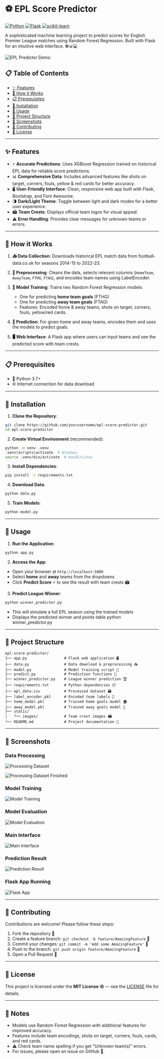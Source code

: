 # ⚽ EPL Score Predictor

[![Python](https://img.shields.io/badge/Python-3.7+-blue.svg)](https://www.python.org/)
[![Flask](https://img.shields.io/badge/Flask-2.0+-lightgrey.svg)](https://flask.palletsprojects.com/)
[![scikit-learn](https://img.shields.io/badge/scikit--learn-1.0+-orange.svg)](https://scikit-learn.org/)

A sophisticated machine learning project to predict scores for English Premier League matches using Random Forest Regression. Built with Flask for an intuitive web interface. ⚽📊💻

![EPL Predictor Demo](screenshots/demo.png)

## 📋 Table of Contents

- [✨ Features](#✨-features)
- [🔧 How it Works](#🔧-how-it-works)
- [📋 Prerequisites](#📋-prerequisites)
- [🚀 Installation](#🚀-installation)
- [🎯 Usage](#🎯-usage)
- [📁 Project Structure](#📁-project-structure)
- [📸 Screenshots](#📸-screenshots)
- [🤝 Contributing](#🤝-contributing)
- [📄 License](#📄-license)

---

## ✨ Features

- ⚡ **Accurate Predictions**: Uses XGBoost Regression trained on historical EPL data for reliable score predictions.
- 📊 **Comprehensive Data**: Includes advanced features like shots on target, corners, fouls, yellow & red cards for better accuracy.
- 🖥️ **User-Friendly Interface**: Clean, responsive web app built with Flask, Bootstrap, and Font Awesome.
- 🌗 **Dark/Light Theme**: Toggle between light and dark modes for a better user experience.
- 🏟️ **Team Crests**: Displays official team logos for visual appeal.
- ⚠️ **Error Handling**: Provides clear messages for unknown teams or errors.

---

## 🔧 How it Works

1. **📥 Data Collection**: Downloads historical EPL match data from football-data.co.uk for seasons 2014-15 to 2022-23.

2. **🧹 Preprocessing**: Cleans the data, selects relevant columns (`HomeTeam`, `AwayTeam`, `FTHG`, `FTAG`), and encodes team names using LabelEncoder.

3. **🤖 Model Training**: Trains two Random Forest Regression models:

   - One for predicting **home team goals** (FTHG)
   - One for predicting **away team goals** (FTAG)
   - Features: Encoded home & away teams, shots on target, corners, fouls, yellow/red cards.

4. **🎯 Prediction**: For given home and away teams, encodes them and uses the models to predict goals.

5. **🖥️ Web Interface**: A Flask app where users can input teams and see the predicted score with team crests.

---

## 📋 Prerequisites

- 🐍 Python 3.7+
- 🌐 Internet connection for data download

---

## 🚀 Installation

1. **Clone the Repository**:

```bash
git clone https://github.com/yourusername/epl-score-predictor.git
cd epl-score-predictor
```

2. **Create Virtual Environment** (recommended):

```bash
python -m venv .venv
.venv\Scripts\activate  # Windows
source .venv/bin/activate  # macOS/Linux
```

3. **Install Dependencies**:

```bash
pip install -r requirements.txt
```

4. **Download Data**:

```bash
python data.py
```

5. **Train Models**:

```bash
python model.py
```

---

## 🎯 Usage

1. **Run the Application**:

```bash
python app.py
```

2. **Access the App**:

- Open your browser at `http://localhost:5000`
- Select **home** and **away** teams from the dropdowns
- Click **Predict Score** ⚡ to see the result with team crests 🏟️

3. **Predict League Winner**:

```bash
python winner_predictor.py
```

- This will simulate a full EPL season using the trained models
- Displays the predicted winner and points table
  python winner_predictor.py

---

## 📁 Project Structure

```
epl-score-predictor/
├── app.py                 # Flask web application 🖥️
├── data.py                # Data download & preprocessing 📥
├── model.py               # Model training script 🤖
├── predict.py             # Prediction functions 🎯
├── winner_predictor.py    # League winner prediction 🏆
├── requirements.txt       # Python dependencies 📦
├── epl_data.csv           # Processed dataset 🗃️
├── label_encoder.pkl      # Encoded team labels 🔢
├── home_model.pkl         # Trained home goals model 🏠
├── away_model.pkl         # Trained away goals model 🛫
├── static/
│   └── images/            # Team crest images 🏟️
└── README.md              # Project documentation 📄
```

---

## 📸 Screenshots

### Data Processing

![Processing Dataset](static/screenshots/Processing%20dataset.png)

![Processing Dataset Finished](static/screenshots/processing_dataset_finished.png)

### Model Training

![Model Training](static/screenshots/model_py.png)

### Model Evaluation

![Model Evaluation](static/screenshots/evaluate_py.png)

### Main Interface

![Main Interface](static/screenshots/whitemode.png)

### Prediction Result

![Prediction Result](static/screenshots/score.png)

### Flask App Running

![Flask App](static/screenshots/app_py.png)

---

## 🤝 Contributing

Contributions are welcome! Please follow these steps:

1. Fork the repository 🍴
2. Create a feature branch: `git checkout -b feature/AmazingFeature` 🌟
3. Commit your changes: `git commit -m 'Add some AmazingFeature'` 📝
4. Push to the branch: `git push origin feature/AmazingFeature` 🚀
5. Open a Pull Request 🔄

---

## 📄 License

This project is licensed under the **MIT License** 🟢 — see the [LICENSE](LICENSE) file for details.

---

## 📝 Notes

- Models use Random Forest Regression with additional features for improved accuracy.
- Features include team encodings, shots on target, corners, fouls, cards, and red cards.
- ⚠️ Check team name spelling if you get "Unknown team(s)" errors.
- For issues, please open an issue on GitHub 🐙.
